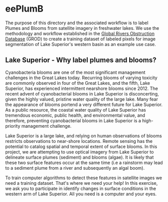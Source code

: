 # eePlumB

The purpose of this directory and the associated workflow is to label Plumes and Blooms from satellite imagery in freshwater lakes. We use the methodology and workflow established in the [Global Rivers Obstruction Database](https://github.com/GlobalHydrologyLab/GROD) (GROD) to create a training dataset of labeled pixels for image segmentation of Lake Superior's western basin as an example use case.

## Lake Superior - Why label plumes and blooms?
Cyanobacteria blooms are one of the most significant management challenges in the Great Lakes today. Recurring blooms of varying toxicity are commonly observed in four of the Great Lakes, and the fifth, Lake Superior, has experienced intermittent nearshore blooms since 2012. The recent advent of cyanobacterial blooms in Lake Superior is disconcerting, given the highly valued, pristine water quality of the large lake. Many fear the appearance of blooms portend a very different future for Lake Superior. As a public resource, the coastal water quality of Lake Superior has tremendous economic, public health, and environmental value, and therefore, preventing cyanobacterial blooms in Lake Superior is a high-priority management challenge. 

Lake Superior is a large lake, and relying on human observations of blooms restricts observations to near-shore locations. Remote sensing has the potential to catalog spatial and temporal extent of surface blooms. In this project, we are attempting to use optical imagery from Lake Superior to delineate surface plumes (sediment) and blooms (algae). It is likely that these two surface features occur at the same time (i.e a rainstorm may lead to a sediment plume from a river and subsequently an algal boom). 

To train computer algorithms to detect these features in satellite images we need a training dataset. That's where we need your help! In this exercise, we ask you to participate in identify changes in surface conditions in the western arm of Lake Superior. All you need is a computer and your eyes. 



